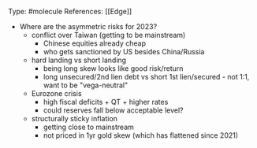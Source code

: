 Type: #molecule 
References: [[Edge]]

- Where are the asymmetric risks for 2023?
	- conflict over Taiwan (getting to be mainstream)
		- Chinese equities already cheap
		- who gets sanctioned by US besides China/Russia
	- hard landing vs short landing 
		- being long skew looks like good risk/return 
		- long unsecured/2nd lien debt vs short 1st lien/secured - not 1:1, want to be "vega-neutral"
	- Eurozone crisis
		- high fiscal deficits + QT + higher rates
		- could reserves fall below acceptable level?
	- structurally sticky inflation
		- getting close to mainstream
		- not priced in 1yr gold skew (which has flattened since 2021)